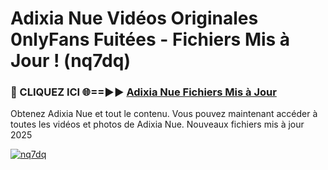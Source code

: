 # Adixia Nue Vidéos Originales 0nlyFans Fuitées - Fichiers Mis à Jour ! (nq7dq)

<h3>🔴 CLIQUEZ ICI 🌐==►► <a href="https://tinyurl.com/2pmr4ezf" rel="nofollow">Adixia Nue Fichiers Mis à Jour</a></h3>

Obtenez Adixia Nue et tout le contenu. Vous pouvez maintenant accéder à toutes les vidéos et photos de Adixia Nue. Nouveaux fichiers mis à jour 2025

[![nq7dq](https://i.imgur.com/6SNvagu.gif)](https://tinyurl.com/2pmr4ezf)
